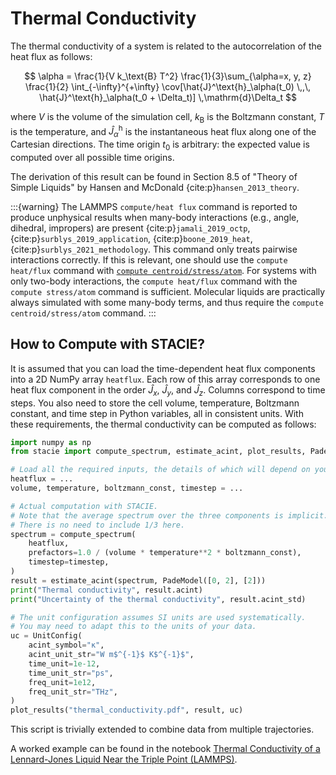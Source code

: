 # Thermal Conductivity

The thermal conductivity of a system is related to the autocorrelation
of the heat flux as follows:

$$
    \alpha = \frac{1}{V k_\text{B} T^2}
        \frac{1}{3}\sum_{\alpha=x, y, z}
        \frac{1}{2}
        \int_{-\infty}^{+\infty}
        \cov[\hat{J}^\text{h}_\alpha(t_0) \,,\, \hat{J}^\text{h}_\alpha(t_0 + \Delta_t)]
        \,\mathrm{d}\Delta_t
$$

where $V$ is the volume of the simulation cell,
$k_\text{B}$ is the Boltzmann constant,
$T$ is the temperature,
and $\hat{J}^\text{h}_\alpha$ is the instantaneous heat flux along one of the Cartesian directions.
The time origin $t_0$ is arbitrary:
the expected value is computed over all possible time origins.

The derivation of this result can be found in
Section 8.5 of "Theory of Simple Liquids"
by Hansen and McDonald {cite:p}`hansen_2013_theory`.

:::{warning}
The LAMMPS `compute/heat flux` command is reported to produce unphysical results
when many-body interactions (e.g., angle, dihedral, impropers) are present
{cite:p}`jamali_2019_octp`, {cite:p}`surblys_2019_application`,
{cite:p}`boone_2019_heat`, {cite:p}`surblys_2021_methodology`.
This command only treats pairwise interactions correctly.
If this is relevant, one should use the `compute heat/flux` command with
[`compute centroid/stress/atom`](https://docs.lammps.org/compute_heat_flux.html).
For systems with only two-body interactions,
the `compute heat/flux` command with the `compute stress/atom` command is sufficient.
Molecular liquids are practically always simulated with some many-body terms,
and thus require the `compute centroid/stress/atom` command.
:::

## How to Compute with STACIE?

It is assumed that you can load the time-dependent heat flux components
into a 2D NumPy array `heatflux`.
Each row of this array corresponds to one heat flux component
in the order $\hat{J}_x$, $\hat{J}_y$, and $\hat{J}_z$.
Columns correspond to time steps.
You also need to store the cell volume, temperature,
Boltzmann constant, and time step in Python variables,
all in consistent units.
With these requirements, the thermal conductivity can be computed as follows:

```python
import numpy as np
from stacie import compute_spectrum, estimate_acint, plot_results, PadeModel, UnitConfig

# Load all the required inputs, the details of which will depend on your use case.
heatflux = ...
volume, temperature, boltzmann_const, timestep = ...

# Actual computation with STACIE.
# Note that the average spectrum over the three components is implicit.
# There is no need to include 1/3 here.
spectrum = compute_spectrum(
    heatflux,
    prefactors=1.0 / (volume * temperature**2 * boltzmann_const),
    timestep=timestep,
)
result = estimate_acint(spectrum, PadeModel([0, 2], [2]))
print("Thermal conductivity", result.acint)
print("Uncertainty of the thermal conductivity", result.acint_std)

# The unit configuration assumes SI units are used systematically.
# You may need to adapt this to the units of your data.
uc = UnitConfig(
    acint_symbol="κ",
    acint_unit_str="W m$^{-1}$ K$^{-1}$",
    time_unit=1e-12,
    time_unit_str="ps",
    freq_unit=1e12,
    freq_unit_str="THz",
)
plot_results("thermal_conductivity.pdf", result, uc)
```

This script is trivially extended to combine data from multiple trajectories.

A worked example can be found in the notebook
[Thermal Conductivity of a Lennard-Jones Liquid Near the Triple Point (LAMMPS)](../examples/lj_thermal_conductivity.py).
